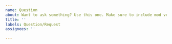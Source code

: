 ```yaml
---
name: Question
about: Want to ask something? Use this one. Make sure to include mod version
title: ''
labels: Question/Request
assignees: ''

---
```


<!-- Type your question below. Questions without a pack version will be closed without comment. -->
